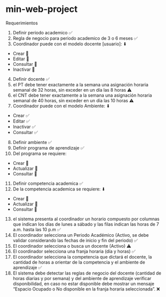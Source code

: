 # min-web-project

Requerimientos

1. Definir periodo academico ✅
2. Regla de negocio para periodo academico de 3 o 6 meses ✅
3. Coordinador puede con el modelo docente [usuario]: ⬇

-   Crear 🏁
-   Editar 🏁
-   Consultar 🏁
-   Inactivar 🏁

4. Definir docente ✅
5. el PT debe tener exactamente a la semana una asignación horaria semanal de 32 horas, sin exceder en un día las 8 horas ⚠
6. el CNT debe tener exactamente a la semana una asignación horaria semanal de 40 horas, sin exceder en un día las 10 horas ⚠
7. Coordinador puede con el modelo Ambiente: ⬇

-   Crear ✅
-   Editar ✅
-   Inactivar ✅
-   Consultar ✅

8. Definir ambiente ✅
9. Definir programa de aprendizaje ✅
10. Del programa se requiere:

-   Crear 🏁
-   Actualizar 🏁
-   Consultar 🏁

11. Definir competencia academica ✅
12. De la competencia academica se requiere: ⬇

-   Crear 🏁
-   Actualizar 🏁
-   Consultar 🏁

13. el sistema presenta al coordinador un horario compuesto por columnas que indican los días de lunes a sábado y las filas indican las
    horas de 7 a.m. hasta las 10 p.m ✅
14. El coordinador selecciona un Periodo Académico (Activo, se debe validar considerando las fechas de inicio y fin del periodo) ✅
15. El coordinador selecciona o busca un docente (Activo) ⚠
16. El coordinador selecciona una franja horaria (día y horas) ✅
17. El coordinador selecciona la competencia que dictará el docente, la cantidad de horas a orientar de la competencia y el ambiente de aprendizaje ✅
18. El sistema debe detectar las reglas de negocio del docente (cantidad de horas diarias y por semana) y
    del ambiente de aprendizaje verificar disponibilidad, en caso no estar disponible debe mostrar un
    mensaje “Espacio Ocupado o No disponible en la franja horaria seleccionada”. ❌
